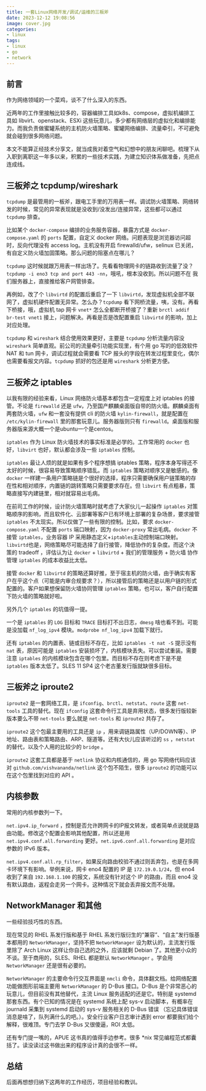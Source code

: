 ```yaml
---
title: 一套Linux网络开发/调试/运维的三板斧
date: 2023-12-12 19:08:56
image: cover.jpg
categories:
- linux
tags:
- linux
- go
- network
---
```


## 前言

作为网络领域的一个菜鸡，谈不了什么深入的东西。

近两年的工作里接触比较多的，容器编排工具如k8s、compose，虚拟机编排工具如 libvirt、openstack、ESXi 这些玩意儿，多少都有网络层的虚拟化和编排能力。而我负责做蜜罐系统的主机防火墙策略、蜜罐网络编排、流量牵引，不可避免就会碰到很多网络问题。

本文不能算正经技术分享文，就当成我对着空气和幻想中的朋友闲聊吧。梳理下从入职到离职这一年多以来，积累的一些技术实践，为建立知识体系做准备，先把点连成线。

## 三板斧之 tcpdump/wireshark

`tcpdump` 是最管用的一板斧，跟电工手里的万用表一样。调试防火墙策略、网络转发的时候，常见的异常表现就是没收到/没发出/连接异常，这些都可以通过 `tcpdump` 排查。

比如某个 `docker-compose` 编排的业务服务容器，暴露方式是 `docker-compose.yaml` 的 `ports` 配置，自定义 docker 网络。问题表现是浏览器访问超时，反向代理没有 access log。主机没有开启 firewalld/ufw，selinux 已关闭，有自定义防火墙加固策略。那么问题的阻塞点在哪儿？

`tcpdump` 这时候就跟万用表一样出场了。先看看物理网卡的链路收到流量了没？`tcpdump -i eno3 tcp and port 443 -nn`，哦吼，根本没收到。所以问题不在  我们服务器上，直接推给客户网管排查。

再例如，改了个 `libvirtd` 的配置后重启了一下 `libvirtd`，发现虚拟机全部不联网了，虚拟机硬件配置无异常。怎么办？`tcpdump` 看下网桥流量，咦，没有。再看下桥接，哦，虚拟机 tap 网卡 `vnet*` 怎么全都断开桥接了？重新 `brctl addif br-test vnet1` 接上，问题解决。再看是否是改配置重启 `libvirtd` 的影响，加上对应处理。

`tcpdump` 和 `wireshark` 结合使用效果更好，主要是 `tcpdump` 分析流量内容没 `wireshark` 简单直观。前公司的流量牵引功能实现里，有个用 go 写的的低效软件 NAT 和 tun 网卡，调试过程就会需要看 TCP 报头的字段在转发过程里变化，偶尔也需要看报文内容。`tcpdump` 抓好的包还是用 `wireshark` 分析更方便。

## 三板斧之 iptables

以我有限的经验来看，Linux 网络防火墙基本都包含一定程度上对 iptables 的接管。不论是 `firewalld` 还是 `ufw`，乃至国产麒麟桌面版自带的防火墙。麒麟桌面有两套防火墙，`ufw` 和一套没有提供 cli 的防火墙 `kylin-firewall`，就是配置在 `/etc/kylin-firewall` 里的那套玩意儿。服务器版则只有 `firewalld`。桌面版和服务器版来源大概一个是ubuntu一个是centos。

`iptables` 作为 Linux 防火墙技术的事实标准是必学的。工作常用的 `docker` 也好，`libvirt` 也好，默认都会涉及一些 `iptables` 控制。

`iptables` 最让人烦的就是如果有多个程序想搞 iptables 策略，程序本身写得还不太好的时候，很容易导致策略顺序错乱。而 `iptables` 策略对顺序又是敏感的。像 `docker` 一样建一条用户策略链是个很好的选择，程序只需要确保用户链策略的存在性和相对顺序，内置链的跳转策略只需要要求存在。但 `libvirt` 有点粗暴，策略直接写内建链里，相对就容易出毛病。

在前司工作的时候，设计防火墙策略时就考虑了大家伙儿一起操作 `iptables` 对策略顺序的影响，而且软件化、云部署等客户已有环境上部署的复杂场景，要求接管 `iptables` 不太现实。所以仅做了一些有限的控制。比如，要求 `docker-compose.yaml` 不配置 `ports` 端口映射，因为 `docker-proxy` 常出毛病。`docker` 不接管 `iptables`，业务容器 IP 采用静态定义+`iptables`主动控制端口映射。`libvirtd`也是，网络策略尽可能选择了自行接管，降低协作的复杂度。而这个决策的 tradeoff ，评估认为让 `docker` + `libvirtd` + 我们的管理服务 + 防火墙 协作管理 `iptables` 的成本收益比太低。

接管 `docker` 和 `libvirtd` 的策略还算好推，至于宿主机的防火墙，由于确实有客户在乎这个点（可能是内审合规要求？），所以接管后的策略还是以用户链的形式配置的。客户如果想保留防火墙协同管理 `iptables` 策略，也可以，客户自行配置下防火墙的策略就好啦。

另外几个 `iptables` 的坑值得一提。

一个是 `iptables` 的 `LOG` 目标和 `TRACE` 目标打不出日志，`dmesg` 啥也看不到。可能是没加载 `nf_log_ipv4` 模块。`modprobe nf_log_ipv4` 加载下就行。

还有 `iptables` 的内置表、链或目标不存在，比如 `iptables -t nat -S` 提示没有 `nat` 表，原因可能是 `iptables` 安装损坏了，内核模块丢失。可以尝试重装。需要注意 `iptables` 的内核模块包含在哪个包里。而目标不存在则考虑下是不是 `iptables` 版本太低了。SLES 11 SP4 这个老古董发行版就缺很多目标。

## 三板斧之 iproute2

`iproute2` 是一套网络工具，是 `ifconfig`、`brctl`、`netstat`、`route` 这套 `net-tools` 工具的替代。现在 `ifconfig` 这套命令行工具是弃用状态，很多发行版较新版本要么不带 `net-tools` 要么就是 `net-tools` 和 `iproute2` 共存了。

`iproute2` 这个包最主要用的工具还是 `ip` ，用来调链路属性（UP/DOWN等）、IP地址、路由表和策略路由、ARP、隧道等。还有大伙儿应该听过的 `ss` ，`netstat` 的替代，以及个人用的比较少的 `bridge` 。

`iproute2` 这套工具都是基于 `netlink` 协议和内核通信的，用 go 写网络代码应该对 `github.com/vishvananda/netlink` 这个包不陌生，很多 `iproute2` 的功能可以在这个包里找到对应的 API 。

## 内核参数

常用的内核参数列一下。

`net.ipv4.ip_forward` ，控制是否允许跨网卡的IP报文转发，或者简单点说就是路由功能。修改这个配置会影响其他配置，所以还是用 `net.ipv4.conf.all.forwarding` 更好。`net.ipv6.conf.all.forwarding` 是对应参数的 IPv6 版本。

`net.ipv4.conf.all.rp_filter`，如果反向路由校验不通过则丢弃包，也是在多网卡环境下有影响。举例来说，网卡 eno4 配置的 IP 是 `172.19.0.1/24`，但 eno4 收到了来自 `192.168.1.100` 的报文，系统没有针对这个 IP 的路由，而且 eno4 没有默认路由，返程会走另一个网卡。这种情况下就会丢弃报文而不处理。

## NetworkManager 和其他

一些经验技巧性的东西。

现在常见的 RHEL 系发行版和基于 RHEL 系发行版衍生的“兼容”、“自主”发行版基本都用的 `NetworkManager`，坚持不把 `NetworkManager` 设为默认的，主流发行版里除了 Arch Linux 这样让你自己选的之外，应该就剩 Debian 了。其他更小众的不谈。至于商用的，SLES、RHEL 都是默认 `NetworkManager` 。学会用 `NetworkManager` 还是很有必要的。

`NetworkManager` 的主要命令行交互界面是 `nmcli` 命令，具体翻文档。给网络配置功能做图形前端主要用 `NetworkManager` 的 D-Bus 接口。D-Bus 是个非常恶心的玩意儿，但目前没有其他替代，主流 Linux 服务适配的还是它。特别是 systemd 那套东西。有个已知的情况是在 systemd 系统上配 sys-v 启动脚本，有概率在 journald 采集到 systemd 启动的 sys-v 服务相关的 D-Bus 错误 （忘记具体错误消息是啥了，队列满什么的吧。）。安全行业客户日志审计遇到 error 都要我们给个解释，很难顶。专门去学 D-Bus 又很傻逼，ROI 太低。

还有专门提一嘴的，APUE 这书真的值得手边参考。很多 *nix 常见编程范式都囊括了。读没读过这书做出来的程序设计真的会很不一样。

## 总结

后面再想想归纳下这两年的工作经历，项目经验和教训。
